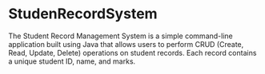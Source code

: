 # StudenRecordSystem
The Student Record Management System is a simple command-line application built using Java that allows users to perform CRUD (Create, Read, Update, Delete) operations on student records. Each record contains a unique student ID, name, and marks.

